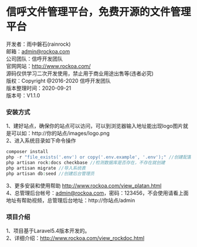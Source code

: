 # 信呼文件管理平台，免费开源的文件管理平台


开发者：雨中磐石(rainrock)  
邮箱：admin@rockoa.com  
公司团队：信呼开发团队  
官网网站：http://www.rockoa.com/  
源码仅供学习二次开发使用，禁止用于商业用途出售等(违者必究)  
版权：Copyright @2016-2020 信呼开发团队  
版本整理时间：2020-09-21  
版本号：V1.1.0  


 

### 安装方式 
1、建好站点，确保你的站点可以访问，可以到浏览器输入地址能出现logo图片就是可以如：http://你的站点/images/logo.png  
2、进入系统目录如下命令操作  
```php
composer install
php -r "file_exists('.env') or copy('.env.example', '.env');" //创建配置文件并修改里面配置参数，如数据库信息
php artisan rock:docs checkbase //检测数据库是否存在，不存在就创建
php artisan migrate //导入系统表
php artisan db:seed //创建后台管理员
```
3、更多安装和使用帮助  http://www.rockoa.com/view_platan.html  
4、总管理后台帐号：admin@rockoa.com，密码：123456，不会使用请看上面地址有帮助视频，总管理后台地址：http://你站点/admin


### 项目介绍 
1、项目基于Laravel5.4版本开发的。  
2、详细介绍：http://www.rockoa.com/view_rockdoc.html  